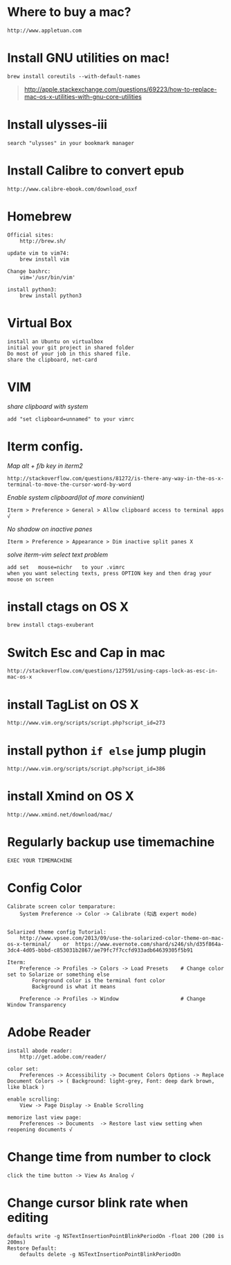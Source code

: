 # Where to buy a mac?
    http://www.appletuan.com

# Install GNU utilities on mac!
    brew install coreutils --with-default-names

> http://apple.stackexchange.com/questions/69223/how-to-replace-mac-os-x-utilities-with-gnu-core-utilities

# Install ulysses-iii
    search "ulysses" in your bookmark manager

# Install Calibre to convert epub
    http://www.calibre-ebook.com/download_osxf


# Homebrew

    Official sites:
        http://brew.sh/

    update vim to vim74:
        brew install vim

    Change bashrc: 
        vim='/usr/bin/vim'

    install python3:
        brew install python3

# Virtual Box
    install an Ubuntu on virtualbox
    initial your git project in shared folder
    Do most of your job in this shared file.
    share the clipboard, net-card

# VIM
*share clipboard with system*

    add "set clipboard=unnamed" to your vimrc

# Iterm config.

*Map alt + f/b key in iterm2*

    http://stackoverflow.com/questions/81272/is-there-any-way-in-the-os-x-terminal-to-move-the-cursor-word-by-word

*Enable system clipboard(lot of more convinient)*

    Iterm > Preference > General > Allow clipboard access to terminal apps √

*No shadow on inactive panes*

    Iterm > Preference > Appearance > Dim inactive split panes X


*solve iterm-vim select text problem*

    add set   mouse=nichr   to your .vimrc
    when you want selecting texts, press OPTION key and then drag your mouse on screen

# install ctags on OS X
    brew install ctags-exuberant

# Switch Esc and Cap in mac
    http://stackoverflow.com/questions/127591/using-caps-lock-as-esc-in-mac-os-x


# install TagList on OS X
    http://www.vim.org/scripts/script.php?script_id=273

# install python `if else` jump plugin
    http://www.vim.org/scripts/script.php?script_id=386


# install Xmind on OS X
    http://www.xmind.net/download/mac/

# Regularly backup use timemachine
    EXEC YOUR TIMEMACHINE    

# Config Color

    Calibrate screen color temparature:
        System Preference -> Color -> Calibrate (勾选 expert mode) 


    Solarized theme config Tutorial:
        http://www.vpsee.com/2013/09/use-the-solarized-color-theme-on-mac-os-x-terminal/    or  https://www.evernote.com/shard/s246/sh/d35f864a-3dc4-4d05-bbbd-c853031b2867/ae79fc7f7ccfd933adb64639305f5b91 

    Iterm:
        Preference -> Profiles -> Colors -> Load Presets    # Change color set to Solarize or something else
            Foreground color is the terminal font color
            Background is what it means

        Preference -> Profiles -> Window                    # Change Window Transparency

# Adobe Reader 

    install abode reader:
        http://get.adobe.com/reader/

    color set:
        Preferences -> Accessibility -> Document Colors Options -> Replace Document Colors -> ( Background: light-grey, Font: deep dark brown, like black )

    enable scrolling:
        View -> Page Display -> Enable Scrolling

    memorize last view page:
        Preferences -> Documents  -> Restore last view setting when reopening documents √

# Change time from number to clock

    click the time button -> View As Analog √

# Change cursor blink rate when editing

    defaults write -g NSTextInsertionPointBlinkPeriodOn -float 200 (200 is 200ms)
    Restore Default:
        defaults delete -g NSTextInsertionPointBlinkPeriodOn

